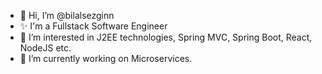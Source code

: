 - 👋 Hi, I’m @bilalsezginn
- ✨ I'm a Fullstack Software Engineer
- 👀 I’m interested in J2EE technologies, Spring MVC, Spring Boot, React, NodeJS etc.  
- 🌱 I’m currently working on Microservices.


<!---
bilalsezginn/bilalsezginn is a ✨ special ✨ repository because its `README.md` (this file) appears on your GitHub profile.
You can click the Preview link to take a look at your changes.
--->

